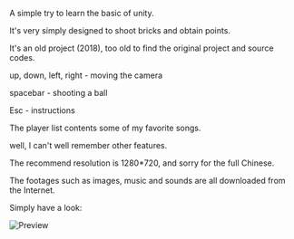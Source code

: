 A  simple try to learn the basic of unity.

It's very simply designed to shoot bricks and obtain points.

It's an old project (2018), too old to find the original project and source codes.

up, down, left, right - moving the camera

spacebar - shooting a ball

Esc - instructions

The player list contents some of my favorite songs.

well, I can't well remember other features.

The recommend resolution is 1280*720, and sorry for the full Chinese.

The footages such as images, music and sounds are all downloaded from the Internet. 



Simply have a look:

![Preview](preview.gif)